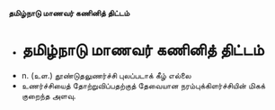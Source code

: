 **தமிழ்நாடு மாணவர் கணினித் திட்டம்**
- # தமிழ்நாடு மாணவர் கணினித் திட்டம்
- n. (உள.) தூண்டுதலுணர்ச்சி புலப்படாக் கீழ் எல்லை
- உணர்ச்சியைத் தோற்றுவிப்பதற்குத் தேவையான நரம்புக்கிளர்ச்சியின் மிகக் குறைந்த அளவு.

